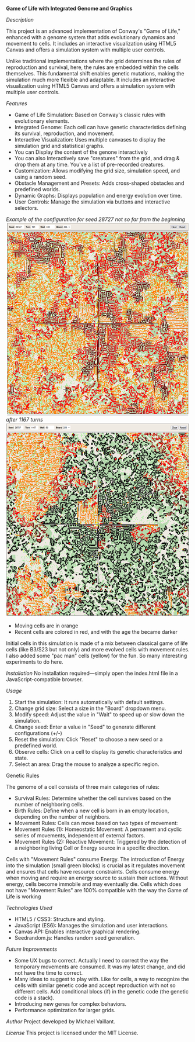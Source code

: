 **Game of Life with Integrated Genome and Graphics**

*Description*

This project is an advanced implementation of Conway's "Game of Life," enhanced with a genome system that adds evolutionary dynamics and movement to cells. It includes an interactive visualization using HTML5 Canvas and offers a simulation system with multiple user controls.

Unlike traditional implementations where the grid determines the rules of reproduction and survival, here, the rules are embedded within the cells themselves. This fundamental shift enables genetic mutations, making the simulation much more flexible and adaptable. It includes an interactive visualization using HTML5 Canvas and offers a simulation system with multiple user controls.

*Features*
-	Game of Life Simulation: Based on Conway's classic rules with evolutionary elements.
-	Integrated Genome: Each cell can have genetic characteristics defining its survival, reproduction, and movement.
-	Interactive Visualization: Uses multiple canvases to display the simulation grid and statistical graphs.
-	You can Display the content of the genone interactively
-	You can also Interactively save "creatures" from the grid, and drag & drop them at any time. You've a list of pre-recorded creatures.
-	Customization: Allows modifying the grid size, simulation speed, and using a random seed.
-	Obstacle Management and Presets: Adds cross-shaped obstacles and predefined worlds.
-	Dynamic Graphs: Displays population and energy evolution over time.
-	User Controls: Manage the simulation via buttons and interactive selectors.

*Example of the configuration for seed 28727 not so far from the beginning*
![src/Configurations/28727.png](https://github.com/michaelvaillant/genelife/blob/master/src/Configurations/28727.png)
*after 1167 turns*
![src/Configurations/28727.png](https://github.com/michaelvaillant/genelife/blob/master/src/Configurations/28727%201187.png)
- Moving cells are in orange
- Recent cells are colored in red, and with the age the became darker

Initial cells in this simulation is made of a mix between classical game of life cells (like B3/S23 but not only) and more evolved cells with movement rules. I also added some "pac man" cells (yellow) for the fun. So many interesting experiments to do here.

*Installation*
No installation required—simply open the index.html file in a JavaScript-compatible browser.

*Usage*

1.	Start the simulation: It runs automatically with default settings.
2.	Change grid size: Select a size in the "Board" dropdown menu.
3.	Modify speed: Adjust the value in "Wait" to speed up or slow down the simulation.
4.	Change seed: Enter a value in "Seed" to generate different configurations (+/-)
5.	Reset the simulation: Click "Reset" to choose a new seed or a predefined world.
6.	Observe cells: Click on a cell to display its genetic characteristics and state.
7.	Select an area: Drag the mouse to analyze a specific region.

Genetic Rules

The genome of a cell consists of three main categories of rules:
- Survival Rules: Determine whether the cell survives based on the number of neighboring cells.
- Birth Rules: Define when a new cell is born in an empty location, depending on the number of neighbors.
- Movement Rules: Cells can move based on two types of movement:
- Movement Rules (1): Homeostatic Movement: A permanent and cyclic series of movements, independent of external factors.
- Movement Rules (2): Reactive Movement: Triggered by the detection of a neighboring living Cell or Energy source in a specific direction.

Cells with "Movement Rules" consume Energy. The introduction of Energy into the simulation (small green blocks) is crucial as it regulates movement and ensures that cells have resource constraints. Cells consume energy when moving and require an energy source to sustain their actions. Without energy, cells become immobile and may eventually die.
Cells which does not have "Movement Rules" are 100% compatible with the way the Game of Life is working

*Technologies Used*

-	HTML5 / CSS3: Structure and styling.
-	JavaScript (ES6): Manages the simulation and user interactions.
-	Canvas API: Enables interactive graphical rendering.
-	Seedrandom.js: Handles random seed generation.

*Future Improvements*
- Some UX bugs to correct. Actually I need to correct the way the temporary movements are consumed. It was my latest change, and did not have the time to correct. 
-	Many ideas to suggest to play with. Like for cells, a way to recognize the cells with similar genetic code and accept reproduction with not so different cells. Add conditional blocs (if) in the genetic code (the genetic code is a stack). 
-	Introducing new genes for complex behaviors.
-	Performance optimization for larger grids.

*Author*
Project developed by Michael Vaillant.

*License*
This project is licensed under the MIT License. 

